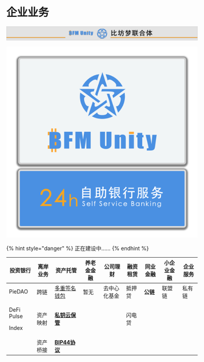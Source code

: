 # 企业业务

![](../../.gitbook/assets/银行牌匾.png)

![](../../.gitbook/assets/银行灯箱.png)

{% hint style="danger" %}
正在建设中……
{% endhint %}

| 投资银行                           | 离岸业务 | 资产托管                                                                                              | 养老金金融 | 公司理财   | 融资租赁 | 同业金融   | 小企业金融 | 企业服务 |
| ------------------------------ | ---- | ------------------------------------------------------------------------------------------------- | ----- | ------ | ---- | ------ | ----- | ---- |
| PieDAO                         | 跨链   | [多重签名钱包](https://academy.binance.com/zh/articles/what-is-a-multisig-wallet)                       | 暂无    | 去中心化基金 | 抵押贷  | **公链** | 联盟链   | 私有链  |
| <p>DeFi Pulse </p><p>Index</p> | 资产映射 | [**私钥云保管**](https://www.bfm-unity.com/qian-xian/management-cockpit-operation/si-yao-yun-bao-guan) |       |        | 闪电贷  |        |       |      |
|                                | 资产桥接 | [**BIP44协议**](https://learnblockchain.cn/2018/09/28/hdwallet/)                                    |       |        |      |        |       |      |
